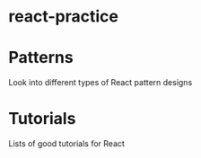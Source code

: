 # react-practice

# Patterns
Look into different types of React pattern designs

# Tutorials
Lists of good tutorials for React 